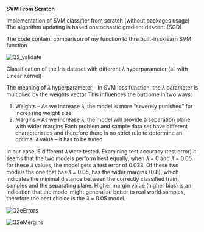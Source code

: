 **SVM From Scratch**

Implementation of SVM classifier from scratch (without packages usage)
The algorithm updating is based onstochastic gradient descent (SGD)

The code contain:
comparison of my function to thre built-in sklearn SVM function
 
![Q2_validate](https://user-images.githubusercontent.com/53649764/74610552-e7410480-50fc-11ea-881f-5352c5cdb640.png)


Classification of the Iris dataset with different 𝜆 hyperparameter (all with Linear Kernel)

The meaning of 𝜆 hyperparameter - In SVM loss function, the 𝜆 parameter is multiplied by the weights vector 
This influences the outcome in two ways:
1)	Weights – As we increase 𝜆, the model is more “severely punished” for increasing weight size
2)	Margins – As we increase 𝜆, the model will provide a separation plane with wider margins
Each problem and sample data set have different characteristics and therefore there is no strict rule to determine an optimal 𝜆 value – it has to be tuned

In our case, 5 different 𝜆 were tested. Examining test accuracy (test error) it seems that the two models perform best equally, when 𝜆 = 0 and 𝜆 = 0.05. for these 𝜆 values, the model gets a test error of 0.033. Of these two models the one that has 𝜆 = 0.05, has the wider margins (0.8), which indicates the minimal distance between the correctly classified train samples and the separating plane. Higher margin value (higher bias) is an indication that the model might generalize better to real world samples, therefore the best choice is the 𝜆 = 0.05 model. 

![Q2eErrors](https://user-images.githubusercontent.com/53649764/74610554-e8723180-50fc-11ea-93c0-73dcf9da3642.png)

![Q2eMergins](https://user-images.githubusercontent.com/53649764/74610555-e90ac800-50fc-11ea-8df1-69f3fe8bfa7f.png)
